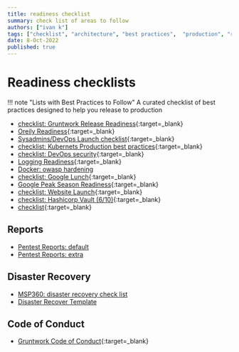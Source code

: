 ```yaml
---
title: readiness checklist
summary: check list of areas to follow
authors: ["ivan k"]
tags: ["checklist", "architecture", "best practices",  "production", "readiness"]
date: 8-Oct-2022
published: true
---
```


# Readiness checklists

!!! note "Lists with Best Practices to Follow"
    A curated checklist of best practices designed to help you release to production

- [checklist: Gruntwork Release Readiness](https://www.gruntwork.io/devops-checklist/){:target=_blank}
- [Oreily Readiness](https://learning.oreilly.com/library/view/production-ready-microservices/9781491965962/app01.html){:target=_blank}
- [Sysadmins/DevOps Launch checklist](https://sysadmincasts.com/episodes/70-devops-launch-checklist){:target=_blank}
- [checklist: Kubernets Production best practices](https://learnk8s.io/production-best-practices){:target=_blank}
- [checklist: DevOps security](https://www.xenonstack.com/insights/devsecops-security){:target=_blank}
- [Logging Readiness](https://cheatsheetseries.owasp.org/cheatsheets/Logging_Cheat_Sheet.html){:target=_blank}
- [Docker: owasp hardening](https://cheatsheetseries.owasp.org/cheatsheets/Docker_Security_Cheat_Sheet.html)
- [checklist: Google Lunch](https://cloud.google.com/docs/platform-launch-checklist){:target=_blank}
- [Google Peak Season Readiness](https://cloud.google.com/solutions/black-friday-production-readiness){:target=_blank}
- [checklist: Website Launch](https://www.process.st/checklist/website-launch-checklist){:target=_blank}
- [checklist: Hashicorp Vault (6/10)](https://github.com/ik-security/Vault-Production-Readiness-Checklist){:target=_blank}
- [checklist](https://kubernetes.io/docs/concepts/security/security-checklist/){:target=_blank}

## Reports

- [Pentest Reports: default](https://github.com/juliocesarfort/public-pentesting-reports)
- [Pentest Reports: extra](https://github.com/ik-infrastructure-testing/TCM-Security-Sample-Pentest-Report)

## Disaster Recovery

- [MSP360: disaster recovery check list](https://www.msp360.com/resources/blog/disaster-recovery-plan-checklist/)
- [Disaster Recover Template](https://www.evolveip.net/disaster-recovery-plan-template)

## Code of Conduct

- [Gruntwork Code of Conduct][gruntwork-toc]{:target=_blank}

[gruntwork-toc]: https://github.com/gruntwork-io/toc
